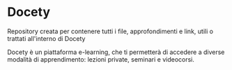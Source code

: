 # Docety

Repository creata per contenere tutti i file, approfondimenti e link, utili o trattati all'interno di Docety

Docety è un piattaforma e-learning, che ti permetterà di accedere a diverse modalità di apprendimento: lezioni private, seminari e videocorsi.
